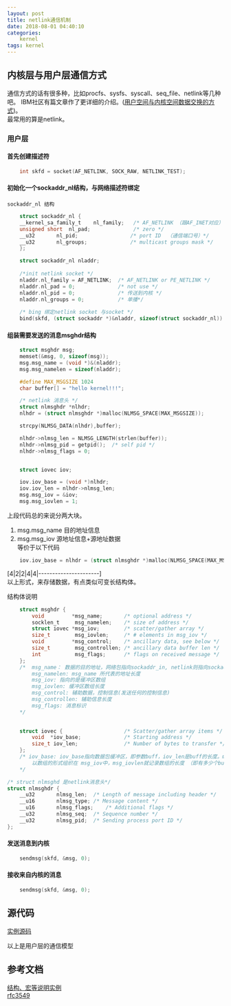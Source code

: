```yaml
---
layout: post
title: netlink通信机制
date: 2018-08-01 04:40:10
categories:
	kernel
tags: kernel 
---
```

## 内核层与用户层通信方式
通信方式的话有很多种，比如procfs、sysfs、syscall、seq_file、netlink等几种吧。
IBM社区有篇文章作了更详细的介绍。([用户空间与内核空间数据交换的方式](https://www.ibm.com/developerworks/cn/linux/l-kerns-usrs/))。  
最常用的算是netlink。

<!-- more -->

### 用户层

#### 首先创建描述符
```c
    int skfd = socket(AF_NETLINK, SOCK_RAW, NETLINK_TEST);
```
#### 初始化一个sockaddr_nl结构，与网络描述符绑定    
    sockaddr_nl 结构
```c
    struct sockaddr_nl {
    __kernel_sa_family_t    nl_family;   /* AF_NETLINK （跟AF_INET对应）*/
    unsigned short  nl_pad;              /* zero */
    __u32       nl_pid;                 /* port ID  （通信端口号）*/
    __u32       nl_groups;              /* multicast groups mask */
    };
```
```c
    struct sockaddr_nl nladdr;
    
    /*init netlink socket */
    nladdr.nl_family = AF_NETLINK;	/* AF_NETLINK or PE_NETLINK */
    nladdr.nl_pad = 0;				/* not use */
    nladdr.nl_pid = 0;				/* 传送到内核 */
    nladdr.nl_groups = 0;			/* 单播*/
	
    /* bing 绑定netlink socket 与socket */
    bind(skfd, (struct sockaddr *)&nladdr, sizeof(struct sockaddr_nl))
```

#### 组装需要发送的消息msghdr结构
```c
    struct msghdr msg;
    memset(&msg, 0, sizeof(msg));
    msg.msg_name = (void *)&(nladdr);
    msg.msg_namelen = sizeof(nladdr);

    #define MAX_MSGSIZE 1024
    char buffer[] = "hello kernel!!!";

    /* netlink 消息头 */
    struct nlmsghdr *nlhdr;
    nlhdr = (struct nlmsghdr *)malloc(NLMSG_SPACE(MAX_MSGSIZE));

    strcpy(NLMSG_DATA(nlhdr),buffer);

    nlhdr->nlmsg_len = NLMSG_LENGTH(strlen(buffer));
    nlhdr->nlmsg_pid = getpid();  /* self pid */
    nlhdr->nlmsg_flags = 0;


    struct iovec iov;

    iov.iov_base = (void *)nlhdr;
    iov.iov_len = nlhdr->nlmsg_len;
    msg.msg_iov = &iov;
	msg.msg_iovlen = 1;
```
上段代码总的来说分两大块。   
1. msg.msg_name 目的地址信息
2. msg.msg_iov 源地址信息+源地址数据   
等价于以下代码
```c
	iov.iov_base = nlhdr = (struct nlmsghdr *)malloc(NLMSG_SPACE(MAX_MSGSIZE));
```
[4|2|2|4|4|----------------------]   
以上形式，来存储数据，有点类似可变长结构体。

结构体说明
```c
    struct msghdr {
        void         *msg_name;       /* optional address */
        socklen_t     msg_namelen;    /* size of address */
        struct iovec *msg_iov;        /* scatter/gather array */
        size_t        msg_iovlen;     /* # elements in msg_iov */
        void         *msg_control;    /* ancillary data, see below */
        size_t        msg_controllen; /* ancillary data buffer len */
        int           msg_flags;      /* flags on received message */
    };
    /*  msg_name： 数据的目的地址，网络包指向sockaddr_in, netlink则指向sockaddr_nl;
        msg_namelen: msg_name 所代表的地址长度
        msg_iov: 指向的是缓冲区数组
        msg_iovlen: 缓冲区数组长度
        msg_control: 辅助数据，控制信息(发送任何的控制信息)
        msg_controllen: 辅助信息长度
        msg_flags: 消息标识
    */
```
```c 
    
    struct iovec {                    /* Scatter/gather array items */
        void  *iov_base;              /* Starting address */
        size_t iov_len;               /* Number of bytes to transfer */
    };
    /* iov_base: iov_base指向数据包缓冲区，即参数buff，iov_len是buff的长度。msghdr中允许一次传递多个buff，
        以数组的形式组织在 msg_iov中，msg_iovlen就记录数组的长度 （即有多少个buff）
    */
```

```c
/* struct nlmsghd 是netlink消息头*/
struct nlmsghdr {   
    __u32       nlmsg_len;  /* Length of message including header */
    __u16       nlmsg_type; /* Message content */
    __u16       nlmsg_flags;    /* Additional flags */ 
    __u32       nlmsg_seq;  /* Sequence number */
    __u32       nlmsg_pid;  /* Sending process port ID */
};
```
#### 发送消息到内核
```c
    sendmsg(skfd, &msg, 0);
```
#### 接收来自内核的消息
```c
    sendmsg(skfd, &msg, 0);
```

## 源代码   
[实例源码](https://gist.github.com/lflish/15e85da8bb9200794255439d0563b195)

以上是用户层的通信模型

## 参考文档   
[结构、宏等说明实例](https://www.cnblogs.com/wenqiang/p/6306727.html)   
[rfc3549](https://tools.ietf.org/html/rfc3549)
